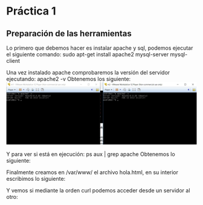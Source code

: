 # Práctica 1
## Preparación de las herramientas

Lo primero que debemos hacer es instalar apache y sql, podemos ejecutar el siguiente comando:
sudo apt-get install apache2 mysql-server mysql-client

Una vez instalado apache comprobaremos la versión del servidor ejecutando:
apache2 -v
Obtenemos los siguiente:
 ![img](https://github.com/Jovalga/SWAP/blob/master/Imagenes/practica1-1.jpg)

Y para ver si está en ejecución:
ps aux | grep apache
Obtenemos lo siguiente:


Finalmente creamos en /var/www/ el archivo hola.html, en su interior escribimos lo siguiente:


Y vemos si mediante la orden curl podemos acceder desde un servidor al otro:
